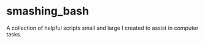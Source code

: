 # smashing_bash
A collection of helpful scripts small and large I created to assist in computer tasks.
